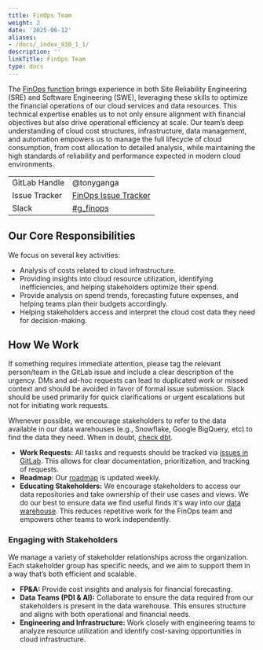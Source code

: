 ```yaml
---
title: FinOps Team
weight: 2
date: '2025-06-12'
aliases:
- /docs/_index_830_1_1/
description: ''
linkTitle: FinOps Team
type: docs
---
```


The [FinOps function](../../../../../job-families/engineering/infrastructure/site-reliability-engineer#finops) brings experience in both Site Reliability Engineering (SRE) and Software Engineering (SWE), leveraging these skills to optimize the financial operations of our cloud services and data resources. This technical expertise enables us to not only ensure alignment with financial objectives but also drive operational efficiency at scale. Our team’s deep understanding of cloud cost structures, infrastructure, data management, and automation empowers us to manage the full lifecycle of cloud consumption, from cost allocation to detailed analysis, while maintaining the high standards of reliability and performance expected in modern cloud environments.

|  |  |
|--|--|
| GitLab Handle | @tonyganga |
| Issue Tracker | [FinOps Issue Tracker](https://gitlab.com/gitlab-com/gl-infra/finops/team/-/boards/5046766) |
| Slack | [#g_finops](https://gitlab.enterprise.slack.com/archives/C05KWUER6SV) |

## Our Core Responsibilities

We focus on several key activities:

- Analysis of costs related to cloud infrastructure.
- Providing insights into cloud resource utilization, identifying inefficiencies, and helping stakeholders optimize their spend.
- Provide analysis on spend trends, forecasting future expenses, and helping teams plan their budgets accordingly.
- Helping stakeholders access and interpret the cloud cost data they need for decision-making.

## How We Work

If something requires immediate attention, please tag the relevant person/team in the GitLab issue and include a clear description of the urgency. 
DMs and ad-hoc requests can lead to duplicated work or missed context and should be avoided in favor of formal issue submission. Slack should be used primarily for quick clarifications or urgent escalations but not for initiating work requests.

Whenever possible, we encourage stakeholders to refer to the data available in our data warehouses (e.g., Snowflake, Google BigQuery, etc) to find the data they need. When in doubt, [check dbt](https://dbt.gitlabdata.com/#!/overview).

- **Work Requests:** All tasks and requests should be tracked via [issues in GitLab](https://gitlab.com/gitlab-com/gl-infra/finops/team/-/issues/new). This allows for clear documentation, prioritization, and tracking of requests.
- **Roadmap**: Our [roadmap](https://gitlab.com/gitlab-com/gl-infra/finops/team/-/issues/198) is updated weekly.
- **Educating Stakeholders:** We encourage stakeholders to access our data repositories and take ownership of their use cases and views. We do our best to ensure data we find useful finds it's way into our [data warehouse](../../../../enterprise-data/platform/_index.md). This reduces repetitive work for the FinOps team and empowers other teams to work independently.

### Engaging with Stakeholders

We manage a variety of stakeholder relationships across the organization. Each stakeholder group has specific needs, and we aim to support them in a way that’s both efficient and scalable.

- **FP&A:** Provide cost insights and analysis for financial forecasting.
- **Data Teams (PDI & AI):** Collaborate to ensure the data required from our stakeholders is present in the data warehouse. This ensures structure and aligns with both operational and financial needs.
- **Engineering and Infrastructure:** Work closely with engineering teams to analyze resource utilization and identify cost-saving opportunities in cloud infrastructure.
